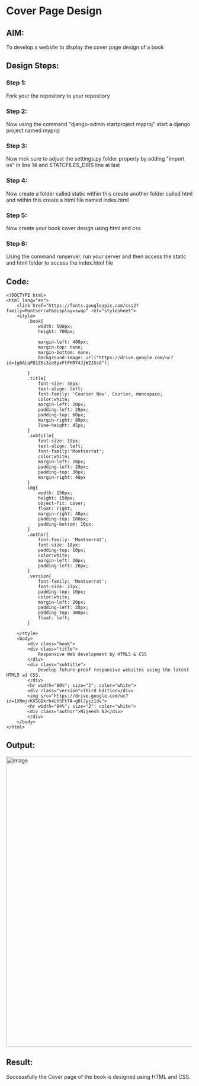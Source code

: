 # Cover Page Design
## AIM:
To develop a website to display the cover page design of a book

## Design Steps:

### Step 1:
Fork your the repository to your repository 
### Step 2:
Now using the command "django-admin startproject myproj" start a django project named myproj
### Step 3:
Now mek sure to adjust the settings.py folder properly by adding "import os" in line 14 and STATCFILES_DIRS line at last
### Step 4:
Now create a folder called static within this create another folder called html and within this create a html file named index.html
### Step 5:
Now create your book cover design using html and css
### Step 6:
Using the command runserver, run your server and then access the static and html folder to access the index.html file

## Code:
```
<!DOCTYPE html>
<html lang="en">
    <link href="https://fonts.googleapis.com/css2?family=Montserrat&display=swap" rel="stylesheet">
    <style>
        .book{
            width: 500px;
            height: 700px;
            
            margin-left: 400px;
            margin-top: none;
            margin-bottom: none;
            background-image: url("https://drive.google.com/uc?id=1g6ALqFD1ZSs3ze8pxFtFHRY4JjWZJSsG");
            
        }
        .title{
            font-size: 38px;
            text-align: left;
            font-family: 'Courier New', Courier, monospace;
            color:white;
            margin-left: 20px;
            padding-left: 20px;
            padding-top: 60px;
            margin-right: 80px;
            line-height: 45px;
        }
        .subtitle{
            font-size: 19px;
            text-align: left;
            font-family:'Montserrat';
            color:white;
            margin-left: 20px;
            padding-left: 20px;
            padding-top: 30px;
            margin-right: 40px
        }
        img{
            width: 150px;
            height: 150px;
            object-fit: cover;
            float: right;
            margin-right: 40px;
            padding-top: 180px;
            padding-bottom: 10px;
        }
        .author{
            font-family: 'Montserrat';
            font-size: 18px;
            padding-top: 10px;
            color:white;
            margin-left: 20px;
            padding-left: 20px;
        }
        .version{
            font-family: 'Montserrat';
            font-size: 23px;
            padding-top: 10px;
            color:white;
            margin-left: 20px;
            padding-left: 20px;
            padding-top: 300px;
            float: left;
        }

    </style>
    <body>
        <div class="book">
        <div class="title">
            Responsive Web development by HTML5 & CSS
        </div>
        <div class="subtitle">
            Develop future-proof responsive websites using the latest HTML5 ad CSS.
        </div>
        <hr width="80%"; size="2"; color="white">
        <div class="version">Third Edition</div>
        <img src="https://drive.google.com/uc?id=1XNmjrKXSGDkrh4UhSFtTA-g8lJyjz1dv">
        <hr width="84%"; size="2"; color="white">
        <div class="author">Nijeesh NJ</div>
        </div>
    </body>
</html>
```

## Output:
<img width="781" alt="image" src="https://github.com/Nijeesh-bit/cover-page-design/assets/89188014/1f3cc9eb-1641-451b-9b9d-e0ccb646fa30">


## Result:
Successfully the Cover page of the book is designed using HTML and CSS.
